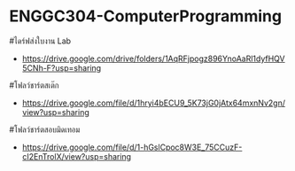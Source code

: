 # ENGGC304-ComputerProgramming
#ไดร์ฟส่งใบงาน Lab
- https://drive.google.com/drive/folders/1AqRFjpogz896YnoAaRl1dyfHQV5CNh-F?usp=sharing

#โฟลว์ชาร์ตสเต๊ก
- https://drive.google.com/file/d/1hryi4bECU9_5K73jG0jAtx64mxnNv2gn/view?usp=sharing

#โฟลว์ชาร์ตสอบมิดเทอม
- https://drive.google.com/file/d/1-hGslCpoc8W3E_75CCuzF-cI2EnTrolX/view?usp=sharing
